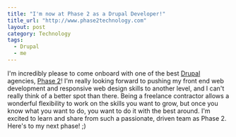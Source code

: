 ```yaml
---
title: "I'm now at Phase 2 as a Drupal Developer!"
title_url: "http://www.phase2technology.com"
layout: post
category: Technology
tags:
  - Drupal
  - me
---
```

I'm incredibly please to come onboard with one of the best [Drupal][drupal] agencies, [Phase 2](http://www.phase2technology.com)! I'm really looking forward to pushing my front end web development and responsive web design skills to another level, and I can't really think of a better spot than there. Being a freelance contractor allows a wonderful flexibility to work on the skills you want to grow, but once you know what you want to do, you want to do it with the best around. I'm excited to learn and share from such a passionate, driven team as Phase 2. Here's to my next phase! ;)

[drupal]: http://en.wikipedia.org/wiki/Drupal